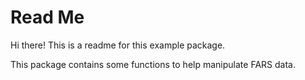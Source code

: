 # Read Me

Hi there! This is a readme for this example package. 

This package contains some functions to help manipulate FARS data.
